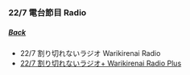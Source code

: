 ### 22/7 電台節目 Radio
##### [Back](../../readme.md)

- 22/7 割り切れないラジオ Warikirenai Radio
- [22/7 割り切れないラジオ+ Warikirenai Radio Plus](227Warikirenai_Radio_Plus/227Warikirenai_Radio_Plus_List.md)
